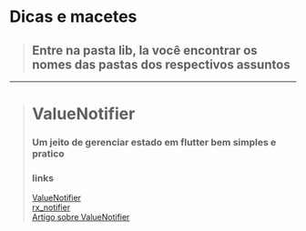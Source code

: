 # Dicas e macetes

>## Entre na pasta lib, la você encontrar os nomes das pastas dos respectivos assuntos
<hr>


># ValueNotifier
>### Um jeito de gerenciar estado em flutter bem simples e pratico
>### links
><a href="https://api.flutter.dev/flutter/foundation/ValueNotifier-class.html">ValueNotifier</a><br>
><a href="https://pub.dev/packages/rx_notifier/install">rx_notifier</a><br>
><a href="https://stacksecrets.com/flutter/exploring-valuenotifier-in-flutter">Artigo sobre ValueNotifier</a>


